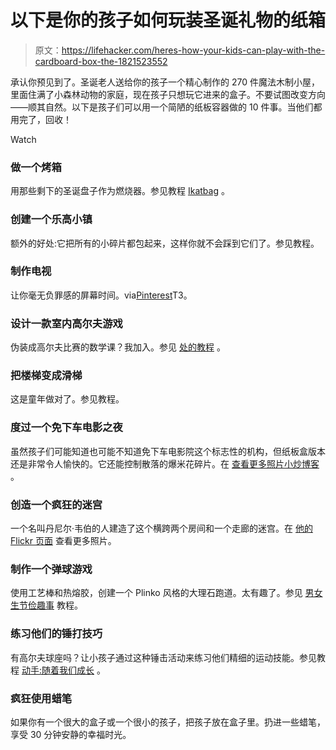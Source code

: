 # 以下是你的孩子如何玩装圣诞礼物的纸箱

> 原文：<https://lifehacker.com/heres-how-your-kids-can-play-with-the-cardboard-box-the-1821523552>

承认你预见到了。圣诞老人送给你的孩子一个精心制作的 270 件魔法木制小屋，里面住满了小森林动物的家庭，现在孩子只想玩它进来的盒子。不要试图改变方向——顺其自然。以下是孩子们可以用一个简陋的纸板容器做的 10 件事。当他们都用完了，回收！

Watch

### 做一个烤箱

用那些剩下的圣诞盘子作为燃烧器。参见教程 [Ikatbag](http://www.ikatbag.com/2009/03/cardboard-oven-link.html) 。

### 创建一个乐高小镇

额外的好处:它把所有的小碎片都包起来，这样你就不会踩到它们了。参见教程。

### 制作电视

让你毫无负罪感的屏幕时间。via[Pinterest](https://www.pinterest.com/pin/146226319131862652/)T3。

### **设计一款室内高尔夫游戏**

伪装成高尔夫比赛的数学课？我加入。参见 [处的教程](http://craftulate.com/2016/04/indoor-golf-game-preschoolers.html) 。

### 把楼梯变成滑梯

这是童年做对了。参见教程。

### 度过一个免下车电影之夜

虽然孩子们可能知道也可能不知道免下车电影院这个标志性的机构，但纸板盒版本还是非常令人愉快的。它还能控制散落的爆米花碎片。在 [查看更多照片小炒博客](http://www.smallfryblog.com/2013/03/04/drive-in-birthday/) 。

### 创造一个疯狂的迷宫

一个名叫丹尼尔·韦伯的人建造了这个横跨两个房间和一个走廊的迷宫。在 [他的 Flickr 页面](https://www.flickr.com/photos/danielweber/sets/72157594358335571/) 查看更多照片。

### 制作一个弹球游戏

使用工艺棒和热熔胶，创建一个 Plinko 风格的大理石跑道。太有趣了。参见 [男女生节俭趣事](https://frugalfun4boys.com/2016/06/23/turn-cardboard-box-epic-marble-run/) 教程。

### 练习他们的锤打技巧

有高尔夫球座吗？让小孩子通过这种锤击活动来练习他们精细的运动技能。参见教程 [动手:随着我们成长](https://handsonaswegrow.com/hammering-tees-into-a-box/) 。

### 疯狂使用蜡笔

如果你有一个很大的盒子或一个很小的孩子，把孩子放在盒子里。扔进一些蜡笔，享受 30 分钟安静的幸福时光。